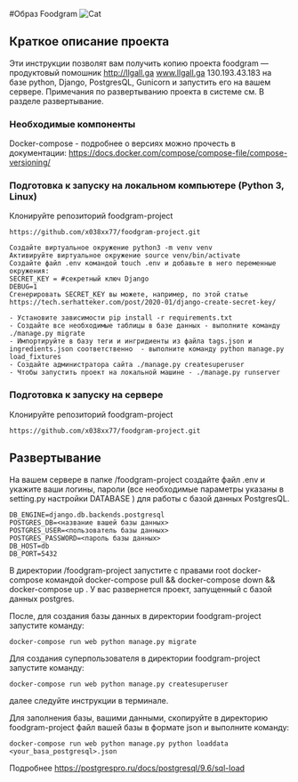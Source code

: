 #Образ Foodgram
![Cat](https://github.com/x038xx77/foodgram-project/workflows/Foodgram/badge.svg)
## Краткое описание проекта

Эти инструкции позволят вам получить копию проекта foodgram — продуктовый помошник
http://llgall.ga
www.llgall.ga
130.193.43.183
на базе python, Django, PostgresQL, Gunicorn и запустить его на
вашем сервере. Примечания по развертыванию проекта в системе
см. В разделе развертывание.

### Необходимые компоненты
Docker-compose - подробнее о версиях можно прочесть в документации:
https://docs.docker.com/compose/compose-file/compose-versioning/


### Подготовка к запуску на локальном компьютере (Python 3, Linux)
Клонируйте репозиторий foodgram-project
```
https://github.com/x038xx77/foodgram-project.git
```
```
Создайте виртуальное окружение python3 -m venv venv
Активируйте виртуальное окружение source venv/bin/activate
Создайте файл .env командой touch .env и добавьте в него переменные окружения:
SECRET_KEY = #секретный ключ Django
DEBUG=1
Сгенерировать SECRET_KEY вы можете, например, по этой статье https://tech.serhatteker.com/post/2020-01/django-create-secret-key/

- Установите зависимости pip install -r requirements.txt
- Создайте все необходимые таблицы в базе данных - выполните команду ./manage.py migrate
- Импортируйте в базу теги и ингридиенты из файла tags.json и ingredients.json соответственно  - выполните команду python manage.py load_fixtures
- Создайте администратора сайта ./manage.py createsuperuser
- Чтобы запустить проект на локальной машине - ./manage.py runserver
```

### Подготовка к запуску на сервере
Клонируйте репозиторий foodgram-project
```
https://github.com/x038xx77/foodgram-project.git
```

## Развертывание
На вашем сервере в папке /foodgram-project создайте файл .env и укажите ваши логины, пароли (все необходимые 
параметры указаны в setting.py настройки DATABASE ) для работы с базой данных PostgresQL.

```  
DB_ENGINE=django.db.backends.postgresql
POSTGRES_DB=<название вашей базы данных>
POSTGRES_USER=<пользователь базы данных>
POSTGRES_PASSWORD=<пароль базы данных>
DB_HOST=db
DB_PORT=5432
```

В директории /foodgram-project запустите c правами root docker-compose командой 
docker-compose pull && docker-compose down && docker-compose up
. У вас развернется проект, запущенный с базой данных postgres.

После, для создания базы данных в директории foodgram-project запустите команду:

```  
docker-compose run web python manage.py migrate
```

Для создания суперпользователя в директории foodgram-project запустите команду:

```  
docker-compose run web python manage.py createsuperuser
```
далее следуйте инструкции в терминале.

Для заполнения базы, вашими данными, скопируйте в директорию foodgram-project файл вашей базы в формате json 
и выполните команду:
```     
docker-compose run web python manage.py python loaddata <your_basa_postgresql>.json
``` 
Подробнее https://postgrespro.ru/docs/postgresql/9.6/sql-load
